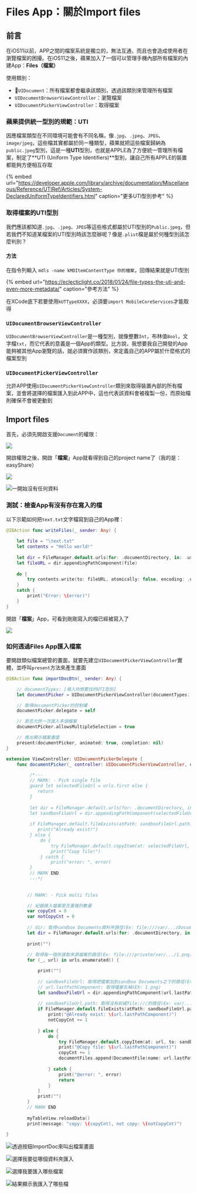 # Files App：關於Import files

## 前言

在iOS11以前，APP之間的檔案系統是獨立的，無法互通，而且也會造成使用者在瀏覽檔案的困擾。在iOS11之後，蘋果加入了一個可以管理手機內部所有檔案的內建App：**Files（檔案）**

使用類別：

* ****`UIDocument`：所有檔案都會繼承該類別，透過該類別來管理所有檔案
* `UIDocumentBrowserViewController`：瀏覽檔案
* `UIDocumentPickerViewController`：取得檔案

### 蘋果提供統一型別的規範：UTI

因應檔案類型在不同環境可能會有不同名稱，像`.jpg`、`.jpeg`、`JPEG`、`image/jpeg`，這些檔其實都屬於同一種類型，蘋果就把這些檔案歸納為`public.jpeg`型別，這是一種**UTI**型別，也就是APPLE為了方便統一管理所有檔案，制定了**UTI \(Uniform Type Identifiers\)**型別，讓自己所有APPLE的裝置都能夠方便相互存取

{% embed url="https://developer.apple.com/library/archive/documentation/Miscellaneous/Reference/UTIRef/Articles/System-DeclaredUniformTypeIdentifiers.html" caption="更多UTI型別參考" %}

### 取得檔案的UTI型別

我們應該都知道`.jpg`、`.jpeg`、`JPEG`等這些格式都屬於UTI型別的`Public.jpeg`，但若我們不知道某檔案的UTI型別時該怎麼辦呢？像是`.plist`檔是屬於何種型別該怎麼判別？

#### 方法

在指令列輸入 `mdls -name kMDItemContentType 你的檔案`，回傳結果就是UTI型別

{% embed url="https://eclecticlight.co/2018/01/24/file-types-the-uti-and-even-more-metadata/" caption="參考方法" %}

在XCode底下若要使用`kUTTypeXXXX`，必須要`import MobileCoreServices`才能取得

### `UIDocumentBrowserViewController`

`UIDocumentBrowserViewController`是一種型別，就像整數`Int`，布林值`Bool`，文字檔`txt`，而它代表的意義是一個App的類型。比方說，我想要我自己開發的App能夠被其他App瀏覽的話，就必須實作該類別，來定義自己的APP屬於什麼格式的檔案型別

### `UIDocumentPickerViewController`

允許APP使用`UIDocumentPickerViewController`類別來取得裝置內部的所有檔案，並會將選擇的檔案匯入到此APP中，這也代表該資料會被複製一份，而原始檔則確保不會被更動到  


## Import files

首先，必須先開啟支援`Document`的權限：

![](../../.gitbook/assets/ying-mu-kuai-zhao-20190715-shang-wu-11.08.29.png)

開啟權限之後，開啟「**檔案**」App就看得到自己的project name了（我的是：easyShare）

![](../../.gitbook/assets/img-2164.png)

![&#x4E00;&#x958B;&#x59CB;&#x6C92;&#x6709;&#x4EFB;&#x4F55;&#x8CC7;&#x6599;](../../.gitbook/assets/img-2165.JPG)



### 測試：檢查App有沒有存在寫入的檔

以下示範如何把`text.txt`文字檔寫到自己的App裡：

```swift
@IBAction func writeFiles(_ sender: Any) {
        
    let file = "\text.txt"
    let contents = "Hello world!"
        
    let dir = FileManager.default.urls(for: .documentDirectory, in: .userDomainMask).first!
    let fileURL = dir.appendingPathComponent(file)
        
    do {
        try contents.write(to: fileURL, atomically: false, encoding: .utf8)
    }
    catch {
        print("Error: \(error)")
    }
}
```



開啟「**檔案**」App，可看到剛剛寫入的檔已經被寫入了

![](../../.gitbook/assets/unnamed.jpg)

### 如何透過Files App匯入檔案

要開啟類似檔案總管的畫面，就要先建立`UIDocumentPickerViewController`實體，並呼叫`present`方法來產生畫面

```swift
@IBAction func importDocBtn(_ sender: Any) {

    // documentTypes: [填入你想要找的UTI型別]
    let documentPicker = UIDocumentPickerViewController(documentTypes: [kUTTypeItem as String], in: .import)

    // 取得documentPicker的控制權
    documentPicker.delegate = self

    // 是否允許一次匯入多個檔案
    documentPicker.allowsMultipleSelection = true

    // 推出顯示檔案畫面
    present(documentPicker, animated: true, completion: nil) 
}
```

```swift
extension ViewController: UIDocumentPickerDelegate {
    func documentPicker(_ controller: UIDocumentPickerViewController, didPickDocumentsAt urls: [URL]) {

         /*---
         // MARK: - Pick single file
         guard let selectedFileUrl = urls.first else {
            return
         }
         
         let dir = FileManager.default.urls(for: .documentDirectory, in: .userDomainMask).first!
         let sandboxFileUrl = dir.appendingPathComponent(selectedFileUrl.lastPathComponent)
         
         if FileManager.default.fileExists(atPath: sandboxFileUrl.path) {
            print("Already exist!")
         } else {
             do {
                 try FileManager.default.copyItem(at: selectedFileUrl, to: sandboxFileUrl)
                 print("Copy file!")
             } catch {
                 print("error: ", error)
         }
         // MARK END
         ---*/
        
        
        // MARK: - Pick multi files

        // 紀錄匯入檔案是否重複的數量
        var copyCnt = 0
        var notCopyCnt = 0
        
        // dir: 取得sandbox Documents資料夾路徑(Ex: file:///var/.../Documents/)
        let dir = FileManager.default.urls(for: .documentDirectory, in: .userDomainMask).first!
        
        print("")
        
        // 取得每一個所選取來源檔案的路徑(Ex: file:///private/var/.../1.png)
        for (_, url) in urls.enumerated() {

            print("")
            
            // sandboxFileUrl: 取得把檔案加到sandbox Documents之下的路徑(Ex: file:///var/.../Documents/1.png)
            // url.lastPathComponent: 取得檔案名稱(EX: 1.png)
            let sandboxFileUrl = dir.appendingPathComponent(url.lastPathComponent)
            
            // sandboxFileUrl.path: 取得沒有前綴file:///的路徑(Ex: var/.../Documents/1.png)
            if FileManager.default.fileExists(atPath: sandboxFileUrl.path) {
                print("@Already exist: \(url.lastPathComponent)")
                notCopyCnt += 1
                
            } else {
                do {
                    try FileManager.default.copyItem(at: url, to: sandboxFileUrl)
                    print("@Copy file: \(url.lastPathComponent)")
                    copyCnt += 1
                    documentFiles.append(DocumentFile(name: url.lastPathComponent, fileUrl: sandboxFileUrl))
                    
                } catch {
                    print("@error: ", error)
                    return
                }
            }
            print("")
        }
        // MARK END
        
        myTableView.reloadData()
        print(message: "copy: \(copyCnt), not copy: \(notCopyCnt)")
        
}
```

![&#x900F;&#x904E;&#x6309;&#x9215;ImportDoc&#x4F86;&#x53EB;&#x51FA;&#x6A94;&#x6848;&#x756B;&#x9762;](../../.gitbook/assets/img-2167.png)



![&#x9078;&#x64C7;&#x6211;&#x8981;&#x5F9E;&#x54EA;&#x500B;&#x8CC7;&#x6599;&#x593E;&#x532F;&#x5165;](../../.gitbook/assets/img-2168%20%281%29.png)



![&#x9078;&#x64C7;&#x6211;&#x8981;&#x532F;&#x5165;&#x54EA;&#x4E9B;&#x6A94;&#x6848;](../../.gitbook/assets/img-2169.png)



![&#x7D50;&#x679C;&#x986F;&#x793A;&#x6211;&#x532F;&#x5165;&#x4E86;&#x54EA;&#x4E9B;&#x6A94;](../../.gitbook/assets/img-2171.JPG)

